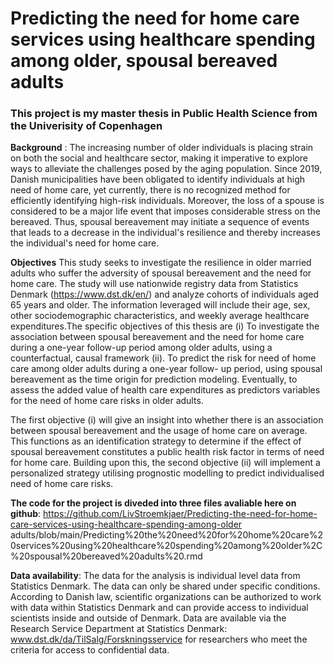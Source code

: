 # Predicting the need for home care services using healthcare spending among older, spousal bereaved adults 

### This project is my master thesis in Public Health Science from the Univerisity of Copenhagen

**Background** : The increasing number of older individuals is placing strain on both the social and healthcare sector, making it imperative to explore ways to alleviate the challenges posed by the aging population. Since 2019, Danish municipalities have been obligated to identify individuals at high need of home care, yet currently, there is no recognized method for efficiently identifying high-risk individuals. Moreover, the loss of a spouse is considered to be a major life event that imposes considerable stress on the bereaved. Thus, spousal bereavement may initiate a sequence of events that leads to a decrease in the individual's resilience and thereby increases the individual's need for home care.

**Objectives** This study seeks to investigate the resilience in older married adults who suffer the adversity of spousal bereavement and the need for home care. The study will use nationwide registry data from Statistics Denmark (https://www.dst.dk/en/) and analyze cohorts of individuals aged 65 years and older. The information leveraged will include their age, sex, other sociodemographic characteristics, and weekly average healthcare expenditures.The specific objectives of this thesis are (i) To investigate the association between spousal bereavement and the need for home care during a one-year follow-up period among older adults, using a counterfactual, causal framework (ii). To predict the risk for need of home care among older adults during a one-year follow- up period, using spousal bereavement as the time origin for prediction modeling. Eventually, to assess the added value of health care expenditures as predictors variables for the need of home care risks in older adults.

The first objective (i) will give an insight into whether there is an association between spousal bereavement and the usage of home care on average. This functions as an identification strategy to determine if the effect of spousal bereavement constitutes a public health risk factor in terms of need for home care. Building upon this, the second objective (ii) will implement a personalized strategy utilising prognostic modelling to predict individualised need of home care risks.

**The code for the project is diveded into three files avaliable here on github**: https://github.com/LivStroemkjaer/Predicting-the-need-for-home-care-services-using-healthcare-spending-among-older adults/blob/main/Predicting%20the%20need%20for%20home%20care%20services%20using%20healthcare%20spending%20among%20older%2C%20spousal%20bereaved%20adults%20.rmd

**Data availability**: The data for the analysis is individual level data from Statistics Denmark. The data can only be shared under specific conditions. According to Danish law, scientific organizations can be authorized to work with data within Statistics Denmark and can provide access to individual scientists inside and outside of Denmark. Data are available via the Research Service Department at Statistics Denmark: www.dst.dk/da/TilSalg/Forskningsservice for researchers who meet the criteria for access to confidential data.
